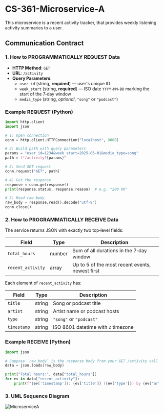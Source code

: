 # CS-361-Microservice-A

This microservice is a recent activity tracker, that provides weekly listening activity summaries to a user.

## Communication Contract

### 1. How to PROGRAMMATICALLY REQUEST Data

- **HTTP Method**: `GET`
- **URL**: `/activity`
- **Query Parameters**:
  - `user_id` (string, **required**) — user's unique ID
  - `week_start` (string, **required**) — ISO date `YYYY-MM-DD` marking the start of the 7‑day window 
  - `media_type` (string, *optional*, `"song"` or `"podcast"`)

### Example REQUEST (Python)

```python
import http.client  
import json

# 1) Open connection
conn = http.client.HTTPConnection("localhost", 8080)

# 2) Build path with query parameters
params = "user_id=1234&week_start=2025-05-01&media_type=song"  
path = f"/activity?{params}"

# 3) Send GET request
conn.request("GET", path)

# 4) Get the response
response = conn.getresponse()
print(response.status, response.reason)  # e.g. "200 OK"

# 5) Read raw body
raw_body = response.read().decode("utf-8")  
conn.close()
```

### 2. How to PROGRAMMATICALLY RECEIVE Data

The service returns JSON with exactly two top‑level fields:

| Field             | Type    | Description                                     |
|-------------------|---------|-------------------------------------------------|
| `total_hours`     | number  | Sum of all durations in the 7‑day window        |
| `recent_activity` | array   | Up to 5 of the most recent events, newest first |

Each element of `recent_activity` has:

| Field       | Type    | Description                             |
|-------------|---------|-----------------------------------------|
| `title`     | string  | Song or podcast title                   |
| `artist`    | string  | Artist name or podcast hosts            |
| `type`      | string  | `"song"` or `"podcast"`                 |
| `timestamp` | string  | ISO 8601 datetime with `Z` timezone     |

### Example RECEIVE (Python)

```python
import json

# Suppose `raw_body` is the response body from your GET /activity call
data = json.loads(raw_body)

print("Total hours:", data["total_hours"])
for ev in data["recent_activity"]:
    print(f"{ev['timestamp']}: {ev['title']} ({ev['type']}) by {ev['artist']}")
```
### 3. UML Sequence Diagram

![MicroserviceA](https://github.com/user-attachments/assets/6cc706db-f49c-465c-af35-76b613c6700a)

